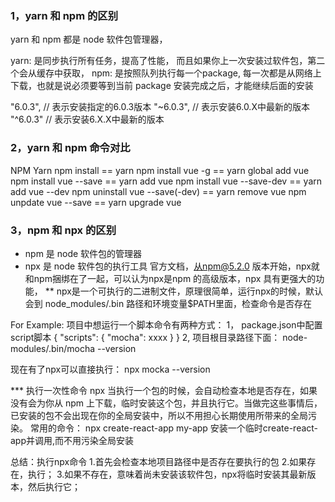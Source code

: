 ### 1，yarn 和 npm 的区别

yarn 和 npm 都是 node 软件包管理器，

 yarn: 是同步执行所有任务，提高了性能， 而且如果你上一次安装过软件包，第二个会从缓存中获取，
npm: 是按照队列执行每一个package, 每一次都是从网络上下载，也就是说必须要等到当前 package 安装完成之后，才能继续后面的安装

"6.0.3",  // 表示安装指定的6.0.3版本
"~6.0.3", // 表示安装6.0.X中最新的版本
"^6.0.3"  // 表示安装6.X.X中最新的版本

### 2，yarn 和 npm 命令对比

 NPM                                                           Yarn
npm install                     			       ==     yarn
npm install vue -g              		      ==     yarn global add vue
npm install vue --save          		   ==     yarn add vue
npm install vue --save-dev      	   ==     yarn add vue --dev
npm uninstall vue --save(-dev)  	==     yarn remove vue
npm unpdate vue --save          	  ==     yarn upgrade vue 

### 3，npm 和 npx 的区别

* npm 是 node 软件包的管理器
* npx 是 node 软件包的执行工具
  官方文档，从npm@5.2.0 版本开始，npx就和npm捆绑在了一起，可以认为npx是npm 的高级版本，npx 具有更强大的功能，
  ** npx是一个可执行的二进制文件，原理很简单，运行npx的时候，默认会到 node_modules/.bin 路径和环境变量$PATH里面，检查命令是否存在

For Example:
项目中想运行一个脚本命令有两种方式：
 1， package.json中配置script脚本
 {
   "scripts": {
     "mocha": xxxx
   }
 }
 2, 项目根目录路径下面：
  node-modules/.bin/mocha --version

现在有了npx可以直接执行：
npx mocka --version

*** 执行一次性命令
npx 当执行一个包的时候，会自动检查本地是否存在，如果没有会为你从 npm 上下载，临时安装这个包，并且执行它。当做完这些事情后，已安装的包不会出现在你的全局安装中，所以不用担心长期使用所带来的全局污染。
常用的命令： npx create-react-app my-app
安装一个临时create-react-app并调用,而不用污染全局安装

总结：执行npx命令
1.首先会检查本地项目路径中是否存在要执行的包
2.如果存在，执行；
3.如果不存在，意味着尚未安装该软件包，npx将临时安装其最新版本，然后执行它；






